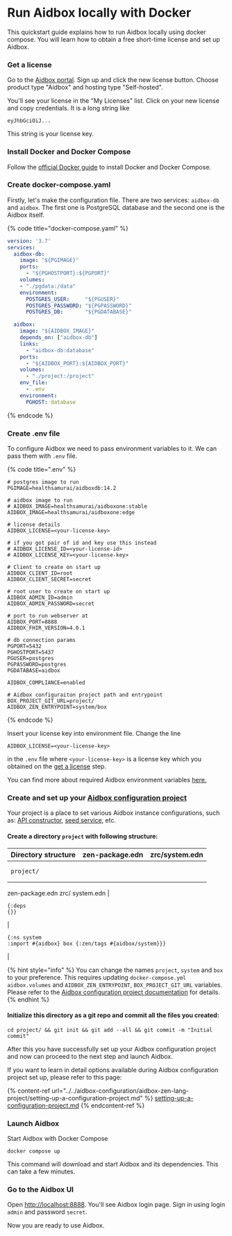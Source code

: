 # Run Aidbox locally with Docker

This quickstart guide explains how to run Aidbox locally using docker compose. You will learn how to obtain a free short-time license and set up Aidbox.

### Get a license

Go to the [Aidbox portal](https://aidbox.app). Sign up and click the new license button. Choose product type "Aidbox" and hosting type "Self-hosted".

You'll see your license in the "My Licenses" list. Click on your new license and copy credentials. It is a long string like

```
eyJhbGciOiJ...
```

This string is your license key.

### Install Docker and Docker Compose

Follow the [official Docker guide](https://docs.docker.com/compose/install/#install-compose) to install Docker and Docker Compose.

### Create docker-compose.yaml

Firstly, let's make the configuration file. There are two services: `aidbox-db` and `aidbox`. The first one is PostgreSQL database and the second one is the Aidbox itself.

{% code title="docker-compose.yaml" %}
```yaml
version: '3.7'
services:
  aidbox-db:
    image: "${PGIMAGE}"
    ports:
      - "${PGHOSTPORT}:${PGPORT}"
    volumes:
    - "./pgdata:/data"
    environment:
      POSTGRES_USER:     "${PGUSER}"
      POSTGRES_PASSWORD: "${PGPASSWORD}"
      POSTGRES_DB:       "${PGDATABASE}"

  aidbox:
    image: "${AIDBOX_IMAGE}"
    depends_on: ["aidbox-db"]
    links:
      - "aidbox-db:database"
    ports:
      - "${AIDBOX_PORT}:${AIDBOX_PORT}"
    volumes:
      - "./project:/project"
    env_file:
      - .env
    environment:
      PGHOST: database
```
{% endcode %}

### Create .env file

To configure Aidbox we need to pass environment variables to it. We can pass them with `.env` file.

{% code title=".env" %}
```shell
# postgres image to run
PGIMAGE=healthsamurai/aidboxdb:14.2

# aidbox image to run
# AIDBOX_IMAGE=healthsamurai/aidboxone:stable
AIDBOX_IMAGE=healthsamurai/aidboxone:edge

# license details
AIDBOX_LICENSE=<your-license-key>

# if you got pair of id and key use this instead
# AIDBOX_LICENSE_ID=<your-license-id>
# AIDBOX_LICENSE_KEY=<your-license-key>

# Client to create on start up
AIDBOX_CLIENT_ID=root
AIDBOX_CLIENT_SECRET=secret

# root user to create on start up
AIDBOX_ADMIN_ID=admin
AIDBOX_ADMIN_PASSWORD=secret

# port to run webserver at
AIDBOX_PORT=8888
AIDBOX_FHIR_VERSION=4.0.1

# db connection params
PGPORT=5432
PGHOSTPORT=5437
PGUSER=postgres
PGPASSWORD=postgres
PGDATABASE=aidbox

AIDBOX_COMPLIANCE=enabled

# Aidbox configuraiton project path and entrypoint
BOX_PROJECT_GIT_URL=project/
AIDBOX_ZEN_ENTRYPOINT=system/box
```
{% endcode %}

Insert your license key into environment file. Change the line

```shell
AIDBOX_LICENSE=<your-license-key>
```

in the `.env` file where `<your-license-key>` is a license key which you obtained on the [get a license](./#get-a-license) step.

You can find more about required Aidbox environment variables [here.](../../reference/configuration/environment-variables/aidbox-required-environment-variables.md)

### Create and set up your [Aidbox configuration project](../../aidbox-configuration/aidbox-zen-lang-project/)

Your project is a place to set various Aidbox instance configurations, such as: [API constructor](../../aidbox-configuration/aidbox-api-constructor.md), [seed service](../../aidbox-configuration/aidbox-zen-lang-project/seed-v2.md), etc.

#### Create a directory `project` with following structure:

| Directory structure                                                      | zen-package.edn                                                                  | zrc/system.edn                                                                                                                           |
| ------------------------------------------------------------------------ | -------------------------------------------------------------------------------- | ---------------------------------------------------------------------------------------------------------------------------------------- |
| <pre><code>project/
  zen-package.edn
  zrc/
    system.edn</code></pre> | <pre class="language-clojure"><code class="lang-clojure">{:deps {}}</code></pre> | <pre class="language-clojure"><code class="lang-clojure">{:ns system
 :import #{aidbox}
 box
 {:zen/tags #{aidbox/system}}}</code></pre> |

{% hint style="info" %}
You can change the names `project`, `system` and `box` to your preference. This requires updating `docker-compose.yml` `aidbox.volumes` and `AIDBOX_ZEN_ENTRYPOINT`, `BOX_PROJECT_GIT_URL` variables. Please refer to the [Aidbox configuration project documentation](../../aidbox-configuration/aidbox-zen-lang-project/) for details.
{% endhint %}

#### Initialize this directory as a git repo and commit all the files you created:

```shell-session
cd project/ && git init && git add --all && git commit -m "Initial commit"
```

After this you have successfully set up your Aidbox configuration project and now can proceed to the next step and launch Aidbox.

If you want to learn in detail options available during Aidbox configuration project set up, please refer to this page:

{% content-ref url="../../aidbox-configuration/aidbox-zen-lang-project/setting-up-a-configuration-project.md" %}
[setting-up-a-configuration-project.md](../../aidbox-configuration/aidbox-zen-lang-project/setting-up-a-configuration-project.md)
{% endcontent-ref %}

### Launch Aidbox&#x20;

Start Aidbox with Docker Compose

```shell
docker compose up
```

This command will download and start Aidbox and its dependencies. This can take a few minutes.

### Go to the Aidbox UI

Open [http://localhost:8888](http://localhost:8888). You'll see Aidbox login page. Sign in using login `admin` and password `secret`.

Now you are ready to use Aidbox.
